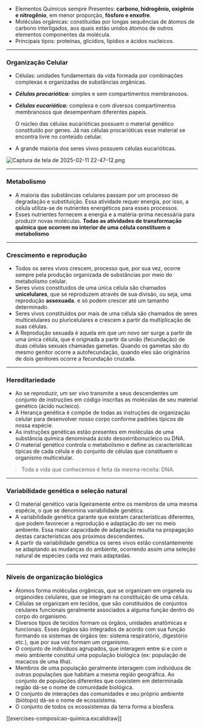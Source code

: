 - Elementos Químicos sempre Presentes: **carbono, hidrogênio, oxigênio e nitrogênio**, em menor proporção, **fósforo e enxofre**.
- Moléculas orgânicas: constituídas por longas sequências de átomos de carbono interligados, aos quais estão unidos átomos de outros elementos componentes da molécula. 
- Principais tipos: proteínas, glicídios, lipídios e ácidos nucleicos.

---
### Organização Celular
- Células: unidades fundamentais da vida formada por combinações complexas e organizadas de substâncias orgânicas.
- ***Células procariótica:*** simples e sem compartimentos membranosos.
- ***Células eucariótica:*** complexa e com diversos compartimentos membranosos que desempenham diferentes papeis.

	O núcleo das células eucarióticas possuem o material genético constituído por genes. Já nas células procarióticas esse material se encontra livre no conteúdo celular.

- A grande maioria dos seres vivos possuem células eucarióticas.

![Captura de tela de 2025-02-11 22-47-12.png](file:///home/gdon/Imagens/Capturas%20de%20tela/Captura%20de%20tela%20de%202025-02-11%2022-47-12.png)    

--- 
### Metabolismo
- A maioria das substâncias celulares passam por um processo de degradação e substituição. Essa atividade requer energia, por isso, a célula utiliza-se de nutrientes energéticos para esses processos.
- Esses nutrientes fornecem a energia e a matéria-prima necessária para produzir novas moléculas. 
**Todas as atividades de transformação química que ocorrem no interior de uma célula constituem o metabolismo** 

---
### Crescimento e reprodução
- Todos os seres vivos crescem, processo que, por sua vez, ocorre sempre pela produção organizada de substâncias por meio do metabolismo celular.
- Seres vivos constituídos de uma única célula são chamados **unicelulares**, que se reproduzem através de sua divisão, ou seja, uma reprodução **assexuada.** e só podem crescer até um tamanho determinado.
- Seres vivos constituídos por mais de uma célula são chamados de seres multicelulares ou pluricelulares e crescem a partir da multiplicação de suas células.
- A Reprodução sexuada é aquela em que um novo ser surge a partir de uma única célula, que é originada a partir da união (fecundação) de duas células sexuais chamadas gametas. Quando os gametas são do mesmo genitor ocorre a autofecundação, quando eles são originários de dois genitores ocorre a fecundação cruzada.

---
### Hereditariedade
- Ao se reproduzir, um ser vivo transmite a seus descendentes um conjunto de instruções em código inscritas as moléculas de seu material genético (ácido nucleico).
- A Herança genética é compõe de todas as instruções de organização celular para desenvolver nosso corpo conforme padrões típicos de nossa espécie.
- As instruções genéticas estão presentes em moléculas de uma substância química denominada ácido desoxirribonucleico ou DNA.
- O material genético controla o metabolismo e define as características típicas de cada célula e do conjunto de células que constituem o organismo multicelular.

> Toda a vida que conhecemos é feita da mesma receita: DNA.

---
### Variabilidade genética e seleção natural
- O material genético varia ligeiramente entre os membros de uma mesma espécie, o que se denomina variabilidade genética.
- A variabilidade genética garante que existam características diferentes, que podem favorecer a reprodução e adaptação do ser no meio ambiente. Essa maior capacidade de adaptação resulta na propagação destas características aos próximos descendentes.
- A partir da variabilidade genética os seres vivos estão constantemente se adaptando as mudanças do ambiente, ocorrendo assim uma seleção natural de espécies cada vez mais adaptadas.

---
### Níveis de organização biológica
- Átomos forma moléculas orgânicas, que se organizam em organela ou organoides celulares, que se integram na constituição de uma célula.
- Células se organizam em tecidos, que são constituídos de conjuntos celulares funcionais geralmente associados a alguma função dentro do corpo do organismo.
- Diversos tipos de tecidos formam os órgãos, unidades anatômicas e funcionais. Esses órgãos são integrados de acordo com sua função formando os sistemas de órgãos (ex: sistema respiratório, digestório etc.), que por sua vez formam um organismo.
- O conjunto de indivíduos agrupados, que interagem entre si e com o meio ambiente constitui uma população biológica (ex: população de macacos de uma Ilha).
- Membros de uma população geralmente interagem com indivíduos de outras populações que habitam a mesma região geográfica. Ao conjunto de populações diferentes que coexistem em determinada região dá-se o nome de comunidade biológica.
- O conjunto de interações das comunidades e seu próprio ambiente (biótopo) dá-se o nome de ecossistema.
- O conjunto de todos os ecossistemas da terra forma a biosfera.


[[exercises-composicao-quimica.excalidraw]] 